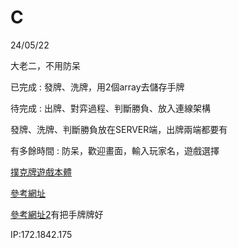 # C
24/05/22

大老二，不用防呆


已完成 : 發牌、洗牌，用2個array去儲存手牌


待完成 : 出牌、對弈過程、判斷勝負、放入連線架構


發牌、洗牌、判斷勝負放在SERVER端，出牌兩端都要有

有多餘時間 : 防呆，歡迎畫面，輸入玩家名，遊戲選擇

[撲克牌遊戲本體](localtest/Project1/test.cpp)

[參考網址](https://edisonx.pixnet.net/blog/post/54675090)

[參考網址2](https://edu.hhb01.com/2020/10/c-4.html)有把手牌牌好


IP:172.1842.175
